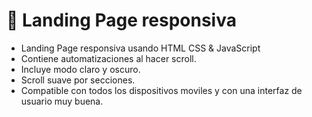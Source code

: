 # 👕 Landing Page responsiva

- Landing Page responsiva usando HTML CSS & JavaScript
- Contiene automatizaciones al hacer scroll.
- Incluye modo claro y oscuro.
- Scroll suave por secciones.
- Compatible con todos los dispositivos moviles y con una interfaz de usuario muy buena.

